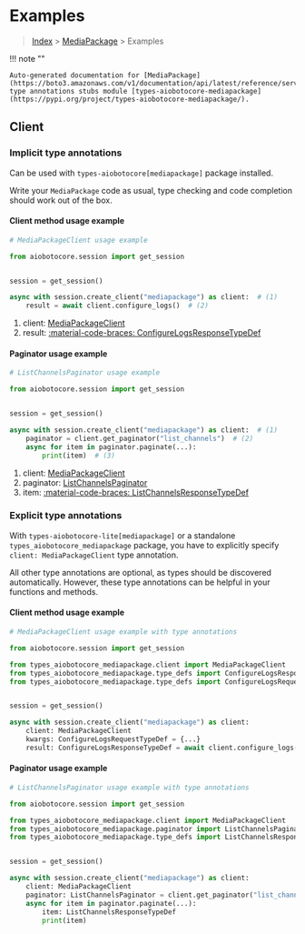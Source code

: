 # Examples

> [Index](../README.md) > [MediaPackage](./README.md) > Examples

!!! note ""

    Auto-generated documentation for [MediaPackage](https://boto3.amazonaws.com/v1/documentation/api/latest/reference/services/mediapackage.html#mediapackage)
    type annotations stubs module [types-aiobotocore-mediapackage](https://pypi.org/project/types-aiobotocore-mediapackage/).

## Client

### Implicit type annotations

Can be used with `types-aiobotocore[mediapackage]` package installed.

Write your `MediaPackage` code as usual,
type checking and code completion should work out of the box.



#### Client method usage example

```python
# MediaPackageClient usage example

from aiobotocore.session import get_session


session = get_session()

async with session.create_client("mediapackage") as client:  # (1)
    result = await client.configure_logs()  # (2)
```

1. client: [MediaPackageClient](./client.md)
2. result: [:material-code-braces: ConfigureLogsResponseTypeDef](./type_defs.md#configurelogsresponsetypedef)



#### Paginator usage example

```python
# ListChannelsPaginator usage example

from aiobotocore.session import get_session


session = get_session()

async with session.create_client("mediapackage") as client:  # (1)
    paginator = client.get_paginator("list_channels")  # (2)
    async for item in paginator.paginate(...):
        print(item)  # (3)
```

1. client: [MediaPackageClient](./client.md)
2. paginator: [ListChannelsPaginator](./paginators.md#listchannelspaginator)
3. item: [:material-code-braces: ListChannelsResponseTypeDef](./type_defs.md#listchannelsresponsetypedef)




### Explicit type annotations

With `types-aiobotocore-lite[mediapackage]`
or a standalone `types_aiobotocore_mediapackage` package, you have to explicitly specify
`client: MediaPackageClient` type annotation.

All other type annotations are optional, as types should be discovered automatically.
However, these type annotations can be helpful in your functions and methods.


#### Client method usage example

```python
# MediaPackageClient usage example with type annotations

from aiobotocore.session import get_session

from types_aiobotocore_mediapackage.client import MediaPackageClient
from types_aiobotocore_mediapackage.type_defs import ConfigureLogsResponseTypeDef
from types_aiobotocore_mediapackage.type_defs import ConfigureLogsRequestTypeDef


session = get_session()

async with session.create_client("mediapackage") as client:
    client: MediaPackageClient
    kwargs: ConfigureLogsRequestTypeDef = {...}
    result: ConfigureLogsResponseTypeDef = await client.configure_logs(**kwargs)
```



#### Paginator usage example

```python
# ListChannelsPaginator usage example with type annotations

from aiobotocore.session import get_session

from types_aiobotocore_mediapackage.client import MediaPackageClient
from types_aiobotocore_mediapackage.paginator import ListChannelsPaginator
from types_aiobotocore_mediapackage.type_defs import ListChannelsResponseTypeDef


session = get_session()

async with session.create_client("mediapackage") as client:
    client: MediaPackageClient
    paginator: ListChannelsPaginator = client.get_paginator("list_channels")
    async for item in paginator.paginate(...):
        item: ListChannelsResponseTypeDef
        print(item)
```


